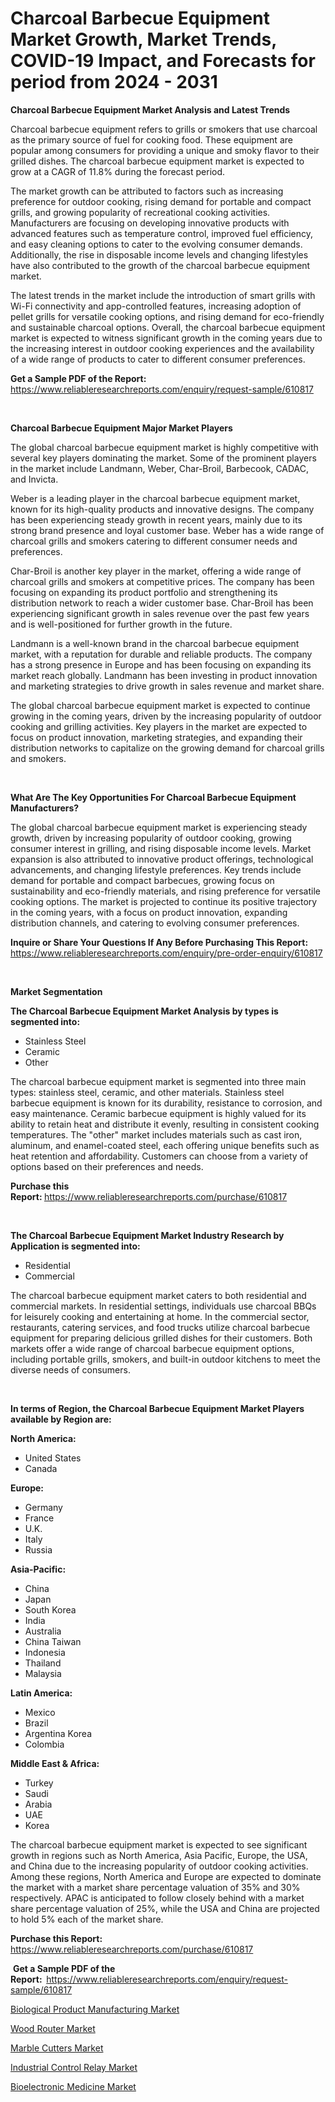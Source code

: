 <p><h1>Charcoal Barbecue Equipment Market Growth, Market Trends, COVID-19 Impact, and Forecasts for period from 2024 - 2031</h1></p><p><strong>Charcoal Barbecue Equipment Market Analysis and Latest Trends</strong></p>
<p><p>Charcoal barbecue equipment refers to grills or smokers that use charcoal as the primary source of fuel for cooking food. These equipment are popular among consumers for providing a unique and smoky flavor to their grilled dishes. The charcoal barbecue equipment market is expected to grow at a CAGR of 11.8% during the forecast period.</p><p>The market growth can be attributed to factors such as increasing preference for outdoor cooking, rising demand for portable and compact grills, and growing popularity of recreational cooking activities. Manufacturers are focusing on developing innovative products with advanced features such as temperature control, improved fuel efficiency, and easy cleaning options to cater to the evolving consumer demands. Additionally, the rise in disposable income levels and changing lifestyles have also contributed to the growth of the charcoal barbecue equipment market.</p><p>The latest trends in the market include the introduction of smart grills with Wi-Fi connectivity and app-controlled features, increasing adoption of pellet grills for versatile cooking options, and rising demand for eco-friendly and sustainable charcoal options. Overall, the charcoal barbecue equipment market is expected to witness significant growth in the coming years due to the increasing interest in outdoor cooking experiences and the availability of a wide range of products to cater to different consumer preferences.</p></p>
<p><strong>Get a Sample PDF of the Report:&nbsp;</strong> <a href="https://www.reliableresearchreports.com/enquiry/request-sample/610817">https://www.reliableresearchreports.com/enquiry/request-sample/610817</a></p>
<p>&nbsp;</p>
<p><strong>Charcoal Barbecue Equipment Major Market Players</strong></p>
<p><p>The global charcoal barbecue equipment market is highly competitive with several key players dominating the market. Some of the prominent players in the market include Landmann, Weber, Char-Broil, Barbecook, CADAC, and Invicta.</p><p>Weber is a leading player in the charcoal barbecue equipment market, known for its high-quality products and innovative designs. The company has been experiencing steady growth in recent years, mainly due to its strong brand presence and loyal customer base. Weber has a wide range of charcoal grills and smokers catering to different consumer needs and preferences.</p><p>Char-Broil is another key player in the market, offering a wide range of charcoal grills and smokers at competitive prices. The company has been focusing on expanding its product portfolio and strengthening its distribution network to reach a wider customer base. Char-Broil has been experiencing significant growth in sales revenue over the past few years and is well-positioned for further growth in the future.</p><p>Landmann is a well-known brand in the charcoal barbecue equipment market, with a reputation for durable and reliable products. The company has a strong presence in Europe and has been focusing on expanding its market reach globally. Landmann has been investing in product innovation and marketing strategies to drive growth in sales revenue and market share.</p><p>The global charcoal barbecue equipment market is expected to continue growing in the coming years, driven by the increasing popularity of outdoor cooking and grilling activities. Key players in the market are expected to focus on product innovation, marketing strategies, and expanding their distribution networks to capitalize on the growing demand for charcoal grills and smokers.</p></p>
<p>&nbsp;</p>
<p><strong>What Are The Key Opportunities For Charcoal Barbecue Equipment Manufacturers?</strong></p>
<p><p>The global charcoal barbecue equipment market is experiencing steady growth, driven by increasing popularity of outdoor cooking, growing consumer interest in grilling, and rising disposable income levels. Market expansion is also attributed to innovative product offerings, technological advancements, and changing lifestyle preferences. Key trends include demand for portable and compact barbecues, growing focus on sustainability and eco-friendly materials, and rising preference for versatile cooking options. The market is projected to continue its positive trajectory in the coming years, with a focus on product innovation, expanding distribution channels, and catering to evolving consumer preferences.</p></p>
<p><strong>Inquire or Share Your Questions If Any Before Purchasing This Report:</strong> <a href="https://www.reliableresearchreports.com/enquiry/pre-order-enquiry/610817">https://www.reliableresearchreports.com/enquiry/pre-order-enquiry/610817</a></p>
<p>&nbsp;</p>
<p><strong>Market Segmentation</strong></p>
<p><strong>The Charcoal Barbecue Equipment Market Analysis by types is segmented into:</strong></p>
<p><ul><li>Stainless Steel</li><li>Ceramic</li><li>Other</li></ul></p>
<p><p>The charcoal barbecue equipment market is segmented into three main types: stainless steel, ceramic, and other materials. Stainless steel barbecue equipment is known for its durability, resistance to corrosion, and easy maintenance. Ceramic barbecue equipment is highly valued for its ability to retain heat and distribute it evenly, resulting in consistent cooking temperatures. The "other" market includes materials such as cast iron, aluminum, and enamel-coated steel, each offering unique benefits such as heat retention and affordability. Customers can choose from a variety of options based on their preferences and needs.</p></p>
<p><strong>Purchase this Report:&nbsp;</strong><a href="https://www.reliableresearchreports.com/purchase/610817">https://www.reliableresearchreports.com/purchase/610817</a></p>
<p>&nbsp;</p>
<p><strong>The Charcoal Barbecue Equipment Market Industry Research by Application is segmented into:</strong></p>
<p><ul><li>Residential</li><li>Commercial</li></ul></p>
<p><p>The charcoal barbecue equipment market caters to both residential and commercial markets. In residential settings, individuals use charcoal BBQs for leisurely cooking and entertaining at home. In the commercial sector, restaurants, catering services, and food trucks utilize charcoal barbecue equipment for preparing delicious grilled dishes for their customers. Both markets offer a wide range of charcoal barbecue equipment options, including portable grills, smokers, and built-in outdoor kitchens to meet the diverse needs of consumers.</p></p>
<p>&nbsp;</p>
<p><strong>In terms of Region, the Charcoal Barbecue Equipment Market Players available by Region are:</strong></p>
<p>
    <p> <strong> North America: </strong>
        <ul>
            <li>United States</li>
            <li>Canada</li>
        </ul>
        </p> 
    <p> <strong> Europe: </strong>
        <ul>
            <li>Germany</li>
            <li>France</li>
            <li>U.K.</li>
            <li>Italy</li>
            <li>Russia</li>
        </ul>
        </p> 
    <p> <strong> Asia-Pacific: </strong>
        <ul>
            <li>China</li>
            <li>Japan</li>
            <li>South Korea</li>
            <li>India</li>
            <li>Australia</li>
            <li>China Taiwan</li>
            <li>Indonesia</li>
            <li>Thailand</li>
            <li>Malaysia</li>
        </ul>
        </p> 
    <p> <strong> Latin America: </strong>
        <ul>
            <li>Mexico</li>
            <li>Brazil</li>
            <li>Argentina Korea</li>
            <li>Colombia</li>
        </ul>
        </p> 
    <p> <strong> Middle East & Africa: </strong>
        <ul>
            <li>Turkey</li>
            <li>Saudi</li>
            <li>Arabia</li>
            <li>UAE</li>
            <li>Korea</li>
        </ul>
    </p>
    </p>
<p><p>The charcoal barbecue equipment market is expected to see significant growth in regions such as North America, Asia Pacific, Europe, the USA, and China due to the increasing popularity of outdoor cooking activities. Among these regions, North America and Europe are expected to dominate the market with a market share percentage valuation of 35% and 30% respectively. APAC is anticipated to follow closely behind with a market share percentage valuation of 25%, while the USA and China are projected to hold 5% each of the market share.</p></p>
<p><strong>Purchase this Report: </strong><a href="https://www.reliableresearchreports.com/purchase/610817">https://www.reliableresearchreports.com/purchase/610817</a></p>
<p>&nbsp;<strong>Get a Sample PDF of the Report:&nbsp;&nbsp;</strong><a href="https://www.reliableresearchreports.com/enquiry/request-sample/610817">https://www.reliableresearchreports.com/enquiry/request-sample/610817</a></p>
<p><strong></strong></p>
<p><p><a href="https://medium.com/@emilypena1936/biological-product-manufacturing-market-report-reveals-the-latest-trends-and-growth-opportunities-eb1e9b8bedca">Biological Product Manufacturing Market</a></p><p><a href="https://issuu.com/reportprime-2/docs/wood-router-market-size-2030.pptx">Wood Router Market</a></p><p><a href="https://issuu.com/reportprime-2/docs/marble-cutters-market-size-2030.pptx">Marble Cutters Market</a></p><p><a href="https://github.com/khayangel/Market-Research-Report-List-1/blob/main/industrial-control-relay-market.md">Industrial Control Relay Market</a></p><p><a href="https://medium.com/@emilypena1936/bioelectronic-medicine-market-size-market-outlook-and-market-forecast-2024-to-2031-c4a0bc0af8a8">Bioelectronic Medicine Market</a></p></p>